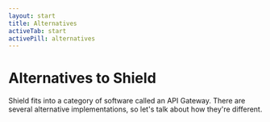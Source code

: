 ```yaml
---
layout: start
title: Alternatives
activeTab: start
activePill: alternatives
---
```

# Alternatives to Shield

Shield fits into a category of software called an API Gateway.  There are several
alternative implementations, so let's talk about how they're different.
